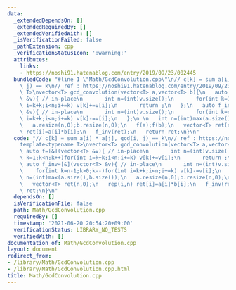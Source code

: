 ```yaml
---
data:
  _extendedDependsOn: []
  _extendedRequiredBy: []
  _extendedVerifiedWith: []
  _isVerificationFailed: false
  _pathExtension: cpp
  _verificationStatusIcon: ':warning:'
  attributes:
    links:
    - https://noshi91.hatenablog.com/entry/2019/09/23/002445
  bundledCode: "#line 1 \"Math/GcdConvolution.cpp\"\n// c[k] = sum a[i] * a[j], gcd(i,\
    \ j) == k\n// ref : https://noshi91.hatenablog.com/entry/2019/09/23/002445\ntemplate<typename\
    \ T>\nvector<T> gcd_convolution(vector<T> a,vector<T> b){\n   auto f=[&](vector<T>\
    \ &v){ // in-place\n       int n=(int)v.size();\n       for(int k=1;k<n;k++)for(int\
    \ i=k+k;i<n;i+=k) v[k]+=v[i];\n       return ;\n   };\n   auto f_inv=[&](vector<T>\
    \ &v){ // in-place\n       int n=(int)v.size();\n       for(int k=n-1;k>0;k--)for(int\
    \ i=k+k;i<n;i+=k) v[k]-=v[i];\n   };\n \n   int n=(int)max(a.size(),b.size());\n\
    \   a.resize(n,0);b.resize(n,0);\n   f(a);f(b);\n   vector<T> ret(n,0);\n   rep(i,n)\
    \ ret[i]=a[i]*b[i];\n   f_inv(ret);\n   return ret;\n}\n"
  code: "// c[k] = sum a[i] * a[j], gcd(i, j) == k\n// ref : https://noshi91.hatenablog.com/entry/2019/09/23/002445\n\
    template<typename T>\nvector<T> gcd_convolution(vector<T> a,vector<T> b){\n  \
    \ auto f=[&](vector<T> &v){ // in-place\n       int n=(int)v.size();\n       for(int\
    \ k=1;k<n;k++)for(int i=k+k;i<n;i+=k) v[k]+=v[i];\n       return ;\n   };\n  \
    \ auto f_inv=[&](vector<T> &v){ // in-place\n       int n=(int)v.size();\n   \
    \    for(int k=n-1;k>0;k--)for(int i=k+k;i<n;i+=k) v[k]-=v[i];\n   };\n \n   int\
    \ n=(int)max(a.size(),b.size());\n   a.resize(n,0);b.resize(n,0);\n   f(a);f(b);\n\
    \   vector<T> ret(n,0);\n   rep(i,n) ret[i]=a[i]*b[i];\n   f_inv(ret);\n   return\
    \ ret;\n}\n"
  dependsOn: []
  isVerificationFile: false
  path: Math/GcdConvolution.cpp
  requiredBy: []
  timestamp: '2021-06-20 20:54:20+09:00'
  verificationStatus: LIBRARY_NO_TESTS
  verifiedWith: []
documentation_of: Math/GcdConvolution.cpp
layout: document
redirect_from:
- /library/Math/GcdConvolution.cpp
- /library/Math/GcdConvolution.cpp.html
title: Math/GcdConvolution.cpp
---
```

